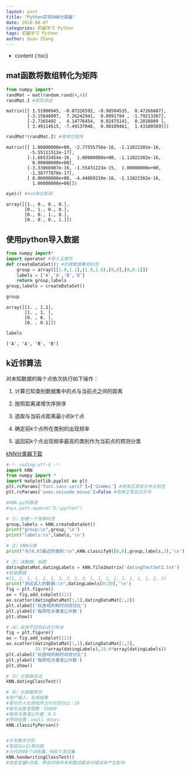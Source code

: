 ```yaml
---
layout: post
title: "Python实现kNN分类器"
date: 2018-08-07
categories: 机器学习 Python
tags: 机器学习 Python
author: Quan Zhang
---
```


* content
{:toc}

## mat函数将数组转化为矩阵


```python
from numpy import*
randMat = mat(random.rand(4,4))
randMat.I #矩阵求逆
```




    matrix([[ 1.51900945, -0.87326592, -0.98504535,  0.47266687],
            [-3.15648897,  7.26242941,  0.0891794 , -1.79213267],
            [-2.7365492 ,  4.14776454,  0.02475141,  0.2028809 ],
            [ 3.49114515, -7.49137048,  0.98189461,  1.43100589]])




```python
randMat*(randMat.I) #得单位矩阵
```




    matrix([[ 1.00000000e+00, -2.77555756e-16, -1.11022302e-16,
             -5.55111512e-17],
            [-1.66533454e-16,  1.00000000e+00, -1.11022302e-16,
              0.00000000e+00],
            [-3.33066907e-16, -1.55431223e-15,  1.00000000e+00,
             -1.38777878e-17],
            [ 0.00000000e+00, -4.44089210e-16, -1.11022302e-16,
              1.00000000e+00]])




```python
eye(4) #4x4单位矩阵
```




    array([[1., 0., 0., 0.],
           [0., 1., 0., 0.],
           [0., 0., 1., 0.],
           [0., 0., 0., 1.]])



## 使用python导入数据


```python
from numpy import*
import operator #导入云算符
def createDataSet(): #创建数据集和标签
    group = array([[1.0,1.1],(1.0,1.0),[0,0],[0,0.1]])
    labels = ['A','A','B','B']
    return group,labels
group,labels = createDataSet()
```


```python
group
```




    array([[1. , 1.1],
           [1. , 1. ],
           [0. , 0. ],
           [0. , 0.1]])




```python
labels
```




    ['A', 'A', 'B', 'B']



## k近邻算法

对未知数据的每个点依次执行如下操作：

1. 计算已知类别数据集中的点与当前点之间的距离

2. 按照距离递增次序排序

3. 选取与当前点距离最小的k个点

4. 确定前k个点所在类别的出现频率

5. 返回前k个点出现频率最高的类别作为当前点的预测分类

[kNN分类器下载](https://zhangquan1995.github.io/res/20180807/kNN/kNN.zip)

```python
#-*- coding:utf-8 -*-
import kNN
from numpy import *
import matplotlib.pyplot as plt
plt.rcParams['font.sans-serif']=['SimHei'] #用来正常显示中文标签
plt.rcParams['axes.unicode_minus']=False #用来正常显示负号

#kNN.py的路径
#sys.path.append("D:\python")

#（1）创建一个简单标签
group,labels = kNN.createDataSet()
print("group:\n",group,'\n')
print("labels:\n",labels,'\n')

#（2）kNN分类
print("与[0,0]最近的类别:\n",kNN.classify0([0,0],group,labels,3),'\n')

#（3）读数据，绘图
datingDataMat,datingLabels = kNN.file2matrix('datingTestSet2.txt')
#检查数据
#[3, 2, 1, 1, 1, 1, 3, 3, 1, 3, 1, 1, 2, 1, 1, 1, 1, 1, 2, 3]
print("测试读入的数据:\n",datingLabels[0:20],'\n')
fig = plt.figure()
ax = fig.add_subplot(111)
ax.scatter(datingDataMat[:,1],datingDataMat[:,2])
plt.xlabel('玩游戏所耗时间百分比')
plt.ylabel('每周吃冰激凌公升数')
plt.show()

#（4）采用不同色彩区分样本
fig = plt.figure()
ax = fig.add_subplot(111)
ax.scatter(datingDataMat[:,1],datingDataMat[:,2],
           15.0*array(datingLabels),15.0*array(datingLabels))
plt.xlabel('玩游戏所耗时间百分比')
plt.ylabel('每周吃冰激凌公升数')
plt.show()

#（5）分类器测试
kNN.datingClassTest()

#（6）分类器预测
#用户输入，反馈结果
#喜欢的人玩游戏所占时间百分比：10
#每年出差里程数：10000
#每周冰激凌公升数：0.5
#预测结果：small doses
kNN.classifyPerson()


#手写数字识别
#宽高32x32黑白图
#大约2000个训练集，900个测试集
kNN.handwritingClassTest()
#改变变量k的值，修改训练样本和数目都会对错误率产生影响

```
